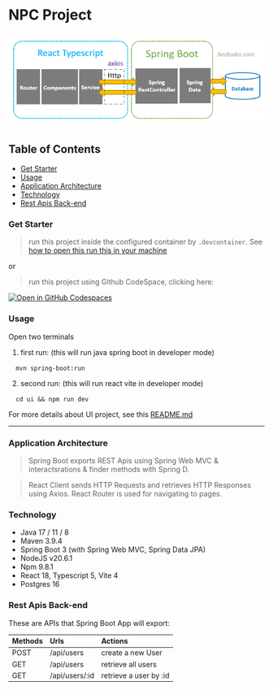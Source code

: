 
# NPC Project

![Alt text](./image.png)

## Table of Contents

- [Get Starter](#get-starter)
- [Usage](#usage)
- [Application Architecture](#application-architecture)
- [Technology](#technology)
- [Rest Apis Back-end](#rest-apis-back-end)

### Get Starter 

> run this project inside the configured container by `.devcontainer`. See [how to open this run this in your machine](https://code.visualstudio.com/docs/devcontainers/create-dev-container#_create-a-devcontainerjson-file) 

or 

> run this project using Github CodeSpace, clicking here:

[![Open in GitHub Codespaces](https://github.com/codespaces/badge.svg)](https://codespaces.new/abraaoalves/java-spring-npc)

### Usage

Open two terminals

1. first run: (this will run java spring boot in developer mode)

``` shell
  mvn spring-boot:run
```

2. second run: (this will run react vite in developer mode) 

``` shell
  cd ui && npm run dev
```

For more details about UI project, see this [README.md](./ui/README.md)

---

### Application Architecture 



> Spring Boot exports REST Apis using Spring Web MVC & interactsrations & finder methods with Spring D.

> React Client sends HTTP Requests and retrieves HTTP Responses using Axios. React Router is used for navigating to pages.

### Technology

- Java 17 / 11 / 8
- Maven 3.9.4
- Spring Boot 3 (with Spring Web MVC, Spring Data JPA)
- NodeJS v20.6.1
- Npm 9.8.1
- React 18, Typescript 5, Vite 4
- Postgres 16

### Rest Apis Back-end

These are APIs that Spring Boot App will export:

| Methods |      Urls      | Actions                |
|:--------|:---------------|:-----------------------|
| POST    | /api/users     | create a new User      |
| GET     | /api/users     | retrieve all users     |
| GET     | /api/users/:id | retrieve a user by :id |
